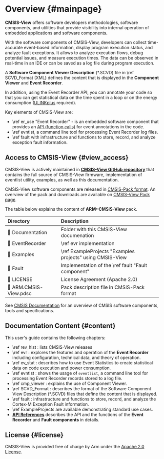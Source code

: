 ﻿# Overview {#mainpage}

**CMSIS-View** offers software developers methodologies, software components, and utilities that provide visibility into internal operation of embedded applications and software components.

With the software components of CMSIS-View, developers can collect time-accurate event-based information, display program execution status, and analyze fault exceptions. It allows to analyze execution flows, debug potential issues, and measure execution times. The data can be observed in real-time in an IDE or can be saved as a log file during program execution. 

A **Software Component Viewer Description** (*.SCVD) file in \ref SCVD_Format (XML) defines the content that is displayed in the **Component Viewer** and **Event Recorder**.

In addition, using the Event Recorder API, you can annotate your
code so that you can get statistical data on the time spent in a loop or on the energy consumption
([ULINKplus](https://developer.arm.com/Tools%20and%20Software/ULINKplus) required).

Key elements of CMSIS-View are:

- \ref er_use "Event Recorder" - is an embedded software component that provides an [API (function calls)](modules.html) for event annotations in the code.
- \ref evntlst, a command line tool for processing Event Recorder log files.
- \ref fault with infrastructure and functions to store, record, and analyze exception fault information.

## Access to CMSIS-View {#view_access}

CMSIS-View is actively maintained in [**CMSIS-View GitHub repository**](https://github.com/ARM-software/CMSIS-View) that contains the full source of CMSIS-View firmware, implementation of eventlist utility, examples, as well as this documentation.

CMSIS-View software components are released in [CMSIS-Pack format](https://open-cmsis-pack.github.io/Open-CMSIS-Pack-Spec/main/html/index.html). An overview of the pack and downloads are available on [CMSIS-View Pack page](https://www.keil.arm.com/packs/cmsis-view-arm/versions/).

The table below explains the content of **ARM::CMSIS-View** pack.

Directory                             | Description
:-------------------------------------|:------------------------------------------------------
📂 Documentation                      | Folder with this CMSIS-View documenation
📂 EventRecorder                      | \ref evr implementation
📂 Examples                           | \ref ExampleProjects "Examples projects" using CMSIS-View
📂 Fault                              | Implementation of the \ref fault "Fault component"
📄 LICENSE                            | License Agreement (Apache 2.0)
📄 ARM.CMSIS-View.pdsc                | Pack description file in CMSIS-Pack format

See [CMSIS Documentation](https://arm-software.github.io/CMSIS_6/) for an overview of CMSIS software components, tools and specifications.

## Documentation Content {#content}

This user's guide contains the following chapters:

- \ref rev_hist : lists CMSIS-View releases
- \ref evr : explores the features and operation of the **Event Recorder** including
  configuration, technical data, and theory of operation.
- \ref ev_stat : describes how to use Event Statistics to create statistical data on code execution and power consumption.
- \ref evntlst : shows the usage of `eventlist`, a command line tool for processing Event Recorder records stored to a log file.
- \ref cmp_viewer : explains the use of Component Viewer.
- \ref SCVD_Format : describes the format of the Software Component View Description (*.SCVD) files that define the content that is displayed.
- \ref fault : infrastructure and functions to store, record, and analyze the Cortex-M Exception Fault information.
- \ref ExampleProjects are available demonstrating standard use cases.
- **[API References](modules.html)** describes the API and the functions of the **Event Recorder** and **Fault components** in details.

## License {#license}

CMSIS-View is provided free of charge by Arm under the [Apache 2.0 License](https://raw.githubusercontent.com/ARM-software/CMSIS-View/main/LICENSE).
